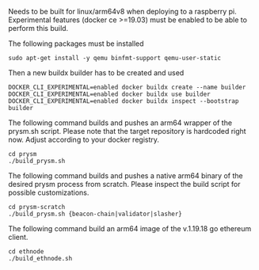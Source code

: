 Needs to be built for linux/arm64v8 when deploying to a raspberry pi.
Experimental features (docker ce >=19.03) must be enabled to be able to perform this build.

The following packages must be installed
```shell script
sudo apt-get install -y qemu binfmt-support qemu-user-static
```

Then a new buildx builder has to be created and used
```shell script
DOCKER_CLI_EXPERIMENTAL=enabled docker buildx create --name builder
DOCKER_CLI_EXPERIMENTAL=enabled docker buildx use builder
DOCKER_CLI_EXPERIMENTAL=enabled docker buildx inspect --bootstrap builder
```

The following command builds and pushes an arm64 wrapper of the prysm.sh script.
Please note that the target repository is hardcoded right now. Adjust according to your docker registry.
```shell script
cd prysm
./build_prysm.sh
```

The following command builds and pushes a native arm64 binary of the desired prysm process from scratch.
Please inspect the build script for possible customizations.
```shell script
cd prysm-scratch
./build_prysm.sh {beacon-chain|validator|slasher}
```


The following command build an arm64 image of the v.1.19.18 go ethereum client.
```shell script
cd ethnode
./build_ethnode.sh
```
